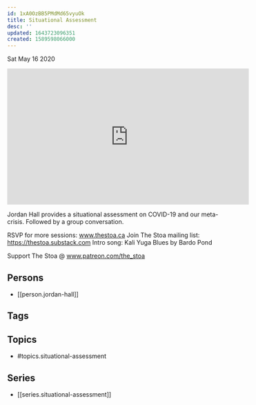 ```yaml
---
id: 1xA0OzBB5PMdMd65vyuOk
title: Situational Assessment
desc: ''
updated: 1643723096351
created: 1589598066000
---
```





Sat May 16 2020

<iframe width="560" height="315" src="https://www.youtube.com/embed/HnUDnRXi2sI" title="Situational Assessment w/ Jordan Hall (May 5th, 2020)" frameborder="0" allow="accelerometer; autoplay; clipboard-write; encrypted-media; gyroscope; picture-in-picture" allowfullscreen ></iframe>

Jordan Hall provides a situational assessment on COVID-19 and our meta-crisis. Followed by a group conversation.

RSVP for more sessions: www.thestoa.ca
Join The Stoa mailing list: https://thestoa.substack.com
Intro song: Kali Yuga Blues by Bardo Pond

Support The Stoa @ www.patreon.com/the_stoa

## Persons

- [[person.jordan-hall]]

## Tags



## Topics

- #topics.situational-assessment

## Series

- [[series.situational-assessment]]

